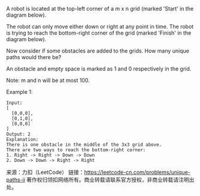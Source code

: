 A robot is located at the top-left corner of a m x n grid (marked 'Start' in the diagram below).

The robot can only move either down or right at any point in time. The robot is trying to reach the bottom-right corner of the grid (marked 'Finish' in the diagram below).

Now consider if some obstacles are added to the grids. How many unique paths would there be?



An obstacle and empty space is marked as 1 and 0 respectively in the grid.

Note: m and n will be at most 100.

Example 1:

    Input:
    [
      [0,0,0],
      [0,1,0],
      [0,0,0]
    ]
    Output: 2
    Explanation:
    There is one obstacle in the middle of the 3x3 grid above.
    There are two ways to reach the bottom-right corner:
    1. Right -> Right -> Down -> Down
    2. Down -> Down -> Right -> Right

来源：力扣（LeetCode）
链接：https://leetcode-cn.com/problems/unique-paths-ii
著作权归领扣网络所有。商业转载请联系官方授权，非商业转载请注明出处。
